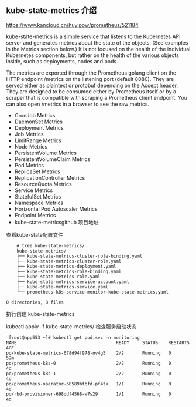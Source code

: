 ## kube-state-metrics 介绍

https://www.kancloud.cn/huyipow/prometheus/521184

kube-state-metrics is a simple service that listens to the Kubernetes API server and generates metrics about the state of the objects. (See examples in the Metrics section below.) It is not focused on the health of the individual Kubernetes components, but rather on the health of the various objects inside, such as deployments, nodes and pods.

The metrics are exported through the Prometheus golang client on the HTTP endpoint /metrics on the listening port (default 8080). They are served either as plaintext or protobuf depending on the Accept header. They are designed to be consumed either by Prometheus itself or by a scraper that is compatible with scraping a Prometheus client endpoint. You can also open /metrics in a browser to see the raw metrics.

- CronJob Metrics
- DaemonSet Metrics
- Deployment Metrics
- Job Metrics
- LimitRange Metrics
- Node Metrics
- PersistentVolume Metrics
- PersistentVolumeClaim Metrics
- Pod Metrics
- ReplicaSet Metrics
- ReplicationController Metrics
- ResourceQuota Metrics
- Service Metrics
- StatefulSet Metrics
- Namespace Metrics
- Horizontal Pod Autoscaler Metrics
- Endpoint Metrics
- kube-state-metricsgithub 项目地址

查看kube-state配置文件
```
    # tree kube-state-metrics/
    kube-state-metrics/
    ├── kube-state-metrics-cluster-role-binding.yaml
    ├── kube-state-metrics-cluster-role.yaml
    ├── kube-state-metrics-deployment.yaml
    ├── kube-state-metrics-role-binding.yaml
    ├── kube-state-metrics-role.yaml
    ├── kube-state-metrics-service-account.yaml
    ├── kube-state-metrics-service.yaml
    └── prometheus-k8s-service-monitor-kube-state-metrics.yaml
```
    0 directories, 8 files
执行创建 kube-state-metrics

kubectl apply -f kube-state-metrics/
检查服务启动状态
```
 [root@app553 ~]# kubectl get pod,svc -n monitoring
NAME                                      READY     STATUS    RESTARTS   AGE
po/kube-state-metrics-678d94f978-nv4g5    2/2       Running   0          52m
po/prometheus-k8s-0                       2/2       Running   0          4d
po/prometheus-k8s-1                       2/2       Running   0          4d
po/prometheus-operator-68589bfbfd-pf4tk   1/1       Running   0          4d
po/rbd-provisioner-698ddf4568-w7s29       1/1       Running   0          4d
```
